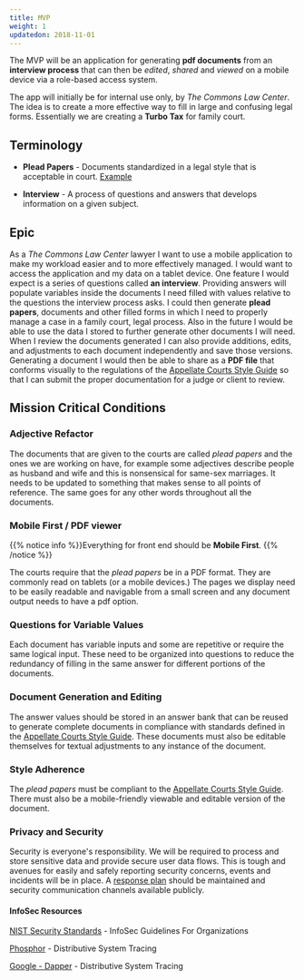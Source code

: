 ```yaml
---
title: MVP
weight: 1
updatedon: 2018-11-01
---
```


The MVP will be an application for generating **pdf documents** from an **interview process** that can then be *edited*, *shared* and *viewed* on a mobile device via a role-based access system.

The app will initially be for internal use only, by *The Commons Law Center*. The idea is to create a more effective way to fill in large and confusing legal forms.
Essentially we are creating a **Turbo Tax** for family court. 

## Terminology

- **Plead Papers** - Documents standardized in a legal style that is acceptable in court. [Example](https://drive.google.com/file/d/0B84afZwP6zYZR0JqVE5RaFBNZDFPMDFHdG03V2JkQi1Hbjhz/view?usp=sharing)

- **Interview** - A process of questions and answers that develops information on a given subject. 


## Epic

As a *The Commons Law Center* lawyer I want to use a mobile application to make my workload easier and to more effectively managed. I would want to access the application and my data on a tablet device. 
One feature I would expect is a series of questions called **an interview**. Providing answers will populate variables inside the documents I need filled with values relative to the questions the interview process asks.
I could then generate **plead papers**, documents and other filled forms in which I need to properly manage a case in a family court, legal process. 
Also in the future I would be able to use the data I stored to further generate other documents I will need. When I review the documents generated I can also provide additions, edits, and adjustments to each document independently and save those versions. 
Generating a document I would then be able to share as a **PDF file** that conforms visually to the regulations of the 
[Appellate Courts Style Guide](https://www.courts.oregon.gov/publications/Documents/UpdatedStyleManual2002.pdf) so that I can submit the proper documentation for a judge  or client to review.

## Mission Critical Conditions

### Adjective Refactor

The documents that are given to the courts are called *plead papers* and the ones we are working on have, for example some adjectives describe people as husband and wife and this is nonsensical for same-sex marriages. 
It needs to be updated to something that makes sense to all points of reference.
The same goes for any other words throughout all the documents.

### Mobile First / PDF viewer

{{% notice info %}}Everything for front end should be **Mobile First**.
{{% /notice %}}
    
The courts require that the *plead papers* be in a PDF format. They are commonly read on tablets (or a mobile devices.) 
The pages we display need to be easily readable and navigable from a small screen and any document output needs to have a pdf option.


### Questions for Variable Values
    
Each document has variable inputs and some are repetitive or require the same logical input. 
These need to be organized into questions to reduce the redundancy of filling in the same answer for different portions of the documents.

### Document Generation and Editing
    
The answer values should be stored in an answer bank that can be reused to generate complete documents in compliance with standards defined in the
[Appellate Courts Style Guide](https://www.courts.oregon.gov/publications/Documents/UpdatedStyleManual2002.pdf). These documents must also
be editable themselves for textual adjustments to any instance of the document. 

### Style Adherence

The *plead papers* must be compliant to the [Appellate Courts Style Guide](https://www.courts.oregon.gov/publications/Documents/UpdatedStyleManual2002.pdf). 
There must also be a mobile-friendly viewable and editable version of the document.

### Privacy and Security

Security is everyone's responsibility. We will be required to process and store sensitive data and provide secure user data flows. 
This is tough and avenues for easily and safely reporting security concerns, events and incidents will be in place. 
A [response plan](https://nvlpubs.nist.gov/nistpubs/specialpublications/nist.sp.800-61r2.pdf) should be maintained and security communication channels available publicly.  

#### InfoSec Resources
 
[NIST Security Standards](https://www.nist.gov/cyberframework) - InfoSec Guidelines For Organizations

[Phosphor](https://github.com/monzo/phosphor) - Distributive System Tracing 

[Google - Dapper](https://ai.google/research/pubs/pub36356) - Distributive System Tracing
